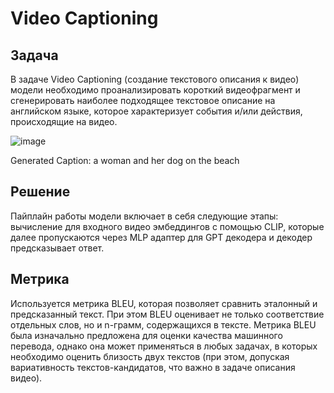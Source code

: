 # Video Captioning

## Задача
В задаче Video Captioning (создание текстового описания к видео) модели необходимо проанализировать короткий видеофрагмент и сгенерировать наиболее подходящее текстовое описание на английском языке, которое характеризует события и/или действия, происходящие на видео.

![image](https://user-images.githubusercontent.com/91266802/215274541-1cabfd9c-dfc0-462b-b582-a4e24efc556b.png)

Generated Caption: 
a woman and her dog on the beach

## Решение
Пайплайн работы модели включает в себя следующие этапы: вычисление для входного видео эмбеддингов с помощью CLIP, которые далее пропускаются через MLP адаптер для GPT декодера и декодер предсказывает ответ.

## Метрика
Используется метрика BLEU, которая позволяет сравнить эталонный и предсказанный текст. При этом BLEU оценивает не только соответствие отдельных слов, но и n-грамм, содержащихся в тексте.
Метрика BLEU была изначально предложена для оценки качества машинного перевода, однако она может применяться в любых задачах, в которых необходимо оценить близость двух текстов (при этом, допуская вариативность текстов-кандидатов, что важно в задаче описания видео).
